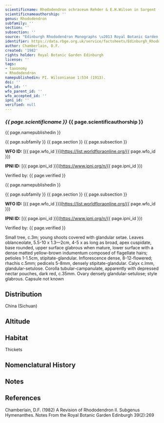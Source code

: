 ```yaml
---
scientificname: Rhododendron ochraceum Rehder & E.H.Wilson in Sargent (ed.)
scientificnameauthorship: ''
genus: Rhododendron
subfamily: ''
section: ''
subsection: ''
source: "Edinburgh Rhododendron Monographs \u2013 Royal Botanic Garden Edinburgh"
identifier: https://data.rbge.org.uk/service/factsheets/Edinburgh_Rhododendron_Monographs.xhtml
author: Chamberlain, D.F.
created: '1982'
rights holder: Royal Botanic Garden Edinburgh
license: ''
tags:
- taxonomy
- Rhododendron
namepublishedin: PI. Wilsonianae 1:534 (1913).
doi: ''
wfo_id: ''
wfo_parent_id: ''
wfo_accepted_id: ''
ipni_id: ''
verified: null
---
```

### _{{ page.scientificname }}_ {{ page.scientificauthorship }}
 {{ page.namepublishedin }}

{{ page.subfamily }} {{ page.section }} {{ page.subsection }}

**WFO ID:** [{{ page.wfo_id }}](https://list.worldfloraonline.org/{{ page.wfo_id }})

**IPNI ID:** [{{ page.ipni_id }}](https://www.ipni.org/n/{{ page.ipni_id }})

Verified by: {{ page.verified }}

 {{ page.namepublishedin }}

{{ page.subfamily }} {{ page.section }} {{ page.subsection }}

**WFO ID:** [{{ page.wfo_id }}](https://list.worldfloraonline.org/{{ page.wfo_id }})

**IPNI ID:** [{{ page.ipni_id }}](https://www.ipni.org/n/{{ page.ipni_id }})

Verified by: {{ page.verified }}



Small tree, c.3m; young shoots covered with glandular setae. Leaves oblanceolate, 5.5-10 x 1.3—2cm, 4-5 x as long as broad, apex cuspidate, base rounded, upper surface glabrous when mature, lower surface with a dense matted yellow-brown indumentum composed of flagellate hairs; petioles 1-1.5cm, stipitate-glandular. Inflorescence dense, 8-12-flowered; rhachis c.5mm; pedicels 5-8mm, densely stipitate-glandular. Calyx c.lmm, glandular-setulose. Corolla tubular-campanulate, apparently with depressed nectar pouches, dark red, c.35mm. Ovary densely glandular-setulose; style glabrous. Capsule not known

## Distribution
China (Sichuan)

## Altitude


## Habitat
Thickets

## Nomenclatural History

                       
## Notes


## References

Chamberlain, D.F. (1982) A Revision of Rhododendron II. Subgenus Hymenanthes. Notes From the Royal Botanic Garden Edinburgh 39(2):269

